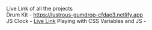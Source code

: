 Live Link of all the projects <br>
Drum Kit - https://lustrous-gumdrop-cfdae3.netlify.app <br>
JS Clock - [Live Link](https://melodic-khapse-b67051.netlify.app/)
Playing with CSS Variables and JS -
